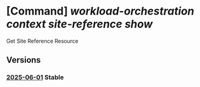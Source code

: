 # [Command] _workload-orchestration context site-reference show_

Get Site Reference Resource

## Versions

### [2025-06-01](/Resources/mgmt-plane/L3N1YnNjcmlwdGlvbnMve30vcmVzb3VyY2Vncm91cHMve30vcHJvdmlkZXJzL21pY3Jvc29mdC5lZGdlL2NvbnRleHRzL3t9L3NpdGVyZWZlcmVuY2VzL3t9/2025-06-01.xml) **Stable**

<!-- mgmt-plane /subscriptions/{}/resourcegroups/{}/providers/microsoft.edge/contexts/{}/sitereferences/{} 2025-06-01 -->
